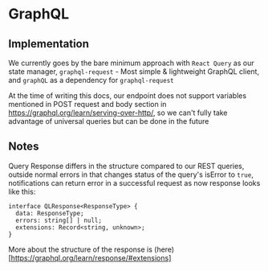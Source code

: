 # GraphQL

## Implementation

We currently goes by the bare minimum approach with `React Query` as our state manager, `graphql-request` - Most simple & lightweight GraphQL client, and `graphQL` as a dependency for `graphql-request`

At the time of writing this docs, our endpoint does not support variables mentioned in POST request and body section in https://graphql.org/learn/serving-over-http/, so we can't fully take advantage of universal queries but can be done in the future

## Notes

Query Response differs in the structure compared to our REST queries, outside normal errors in that changes status of the query's isError to `true`,
notifications can return error in a successful request as now response looks like this:

```
interface QLResponse<ResponseType> {
  data: ResponseType;
  errors: string[] | null;
  extensions: Record<string, unknown>;
}
```

More about the structure of the response is (here)[https://graphql.org/learn/response/#extensions]
